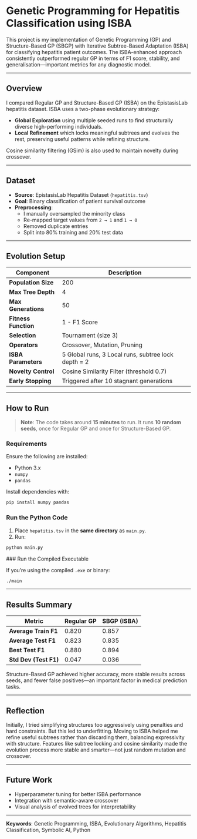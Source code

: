# Genetic Programming for Hepatitis Classification using ISBA

This project is my implementation of Genetic Programming (GP) and Structure-Based GP (SBGP) with Iterative Subtree-Based Adaptation (ISBA) for classifying hepatitis patient outcomes. The ISBA-enhanced approach consistently outperformed regular GP in terms of F1 score, stability, and generalisation—important metrics for any diagnostic model.

---

## Overview

I compared Regular GP and Structure-Based GP (ISBA) on the EpistasisLab hepatitis dataset. ISBA uses a two-phase evolutionary strategy:  
- **Global Exploration** using multiple seeded runs to find structurally diverse high-performing individuals.  
- **Local Refinement** which locks meaningful subtrees and evolves the rest, preserving useful patterns while refining structure.  

Cosine similarity filtering (GSim) is also used to maintain novelty during crossover.

---

## Dataset

- **Source**: EpistasisLab Hepatitis Dataset (`hepatitis.tsv`)
- **Goal**: Binary classification of patient survival outcome
- **Preprocessing**:
  - I manually oversampled the minority class
  - Re-mapped target values from `2 → 1` and `1 → 0`
  - Removed duplicate entries
  - Split into 80% training and 20% test data

---

## Evolution Setup

| Component              | Description |
|------------------------|-------------|
| **Population Size**    | 200 |
| **Max Tree Depth**     | 4 |
| **Max Generations**    | 50 |
| **Fitness Function**   | 1 - F1 Score |
| **Selection**          | Tournament (size 3) |
| **Operators**          | Crossover, Mutation, Pruning |
| **ISBA Parameters**    | 5 Global runs, 3 Local runs, subtree lock depth = 2 |
| **Novelty Control**    | Cosine Similarity Filter (threshold 0.7) |
| **Early Stopping**     | Triggered after 10 stagnant generations |

---

##  How to Run

>  **Note**: The code takes around **15 minutes** to run. It runs **10 random seeds**, once for Regular GP and once for Structure-Based GP.

###  Requirements

Ensure the following are installed:
- Python 3.x
- `numpy`
- `pandas`

Install dependencies with:
```bash
pip install numpy pandas
```

###  Run the Python Code

1. Place `hepatitis.tsv` in the **same directory** as `main.py`.
2. Run:
```bash
python main.py
```

###️ Run the Compiled Executable

If you’re using the compiled `.exe` or binary:
```bash
./main
```

---

## Results Summary

| Metric               | Regular GP | SBGP (ISBA) |
|----------------------|------------|-------------|
| **Average Train F1** | 0.820      | 0.857       |
| **Average Test F1**  | 0.823      | 0.835       |
| **Best Test F1**     | 0.880      | 0.894       |
| **Std Dev (Test F1)**| 0.047      | 0.036       |

Structure-Based GP achieved higher accuracy, more stable results across seeds, and fewer false positives—an important factor in medical prediction tasks.

---

## Reflection

Initially, I tried simplifying structures too aggressively using penalties and hard constraints. But this led to underfitting. Moving to ISBA helped me refine useful subtrees rather than discarding them, balancing expressivity with structure. Features like subtree locking and cosine similarity made the evolution process more stable and smarter—not just random mutation and crossover.

---

## Future Work

- Hyperparameter tuning for better ISBA performance  
- Integration with semantic-aware crossover  
- Visual analysis of evolved trees for interpretability  

---

**Keywords**: Genetic Programming, ISBA, Evolutionary Algorithms, Hepatitis Classification, Symbolic AI, Python
